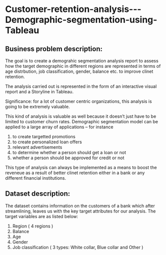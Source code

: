 # Customer-retention-analysis---Demographic-segmentation-using-Tableau


## Business problem description:
The goal is to create a demograhic segmentation analysis report to assess how the target demographic in different regions are represented in terms of age distrbution, job classification, gender, balance etc. to improve clinet retention.

The analysis carried out is represented in the form of an interactive visual report and a Storyline in Tableau.

Significance: for a lot of customer centric organizations, this analysis is going to be extremely valuable.

This kind of analysis is valuable as well because it doesn’t just have to be limited to customer churn rates. Demographic segmentation model can be applied to a large array of applications – for instance
1. to create targetted promotions
2. to create personalized loan offers
3. relevant advertisements
4. to determine whether a person should get a loan or not
5. whether a person should be approved for credit or not

This type of analysis can always be implemented as a means to boost the reveneue as a result of better clinet retention either in a bank or any different financial institutions.


## Dataset description: 

The dataset contains information on the customers of a bank which after streamlining, leaves us with the key target attributes for our analysis. The target variables are as listed below:

1. Region ( 4 regions )
2. Balance 
3. Age 
4. Gender
5. Job classification ( 3 types: White collar, Blue collar and Other )
